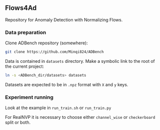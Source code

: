 ## Flows4Ad

Repository for Anomaly Detection with Normalizing Flows.

### Data preparation

Clone ADBench repository (somewhere):
```bash
git clone https://github.com/Minqi824/ADBench
```

Data is contained in `datasets` directory. Make a symbolic link to the root 
of the current project:
```bash
ln -s <ADBench_dir/datasets> datasets
```

Datasets are expected to be in `.npz` format with `X` and `y` keys.

### Experiment running 

Look at the example in `run_train.sh` or `run_train.py`

For RealNVP it is necessary to choose either `channel_wise` or `checkerboard` split or both.
